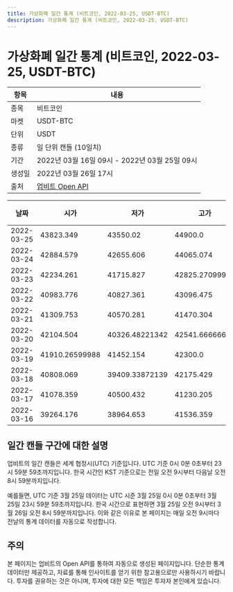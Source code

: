 ```yaml
---
title: 가상화폐 일간 통계 (비트코인, 2022-03-25, USDT-BTC)
description: 가상화폐 일간 통계 (비트코인, 2022-03-25, USDT-BTC)
---
```



가상화폐 일간 통계 (비트코인, 2022-03-25, USDT-BTC)
===

|항목|내용|
|--|--|
|종목|비트코인|
|마켓|USDT-BTC|
|단위|USDT|
|종류|일 단위 캔들 (10일치)|
|기간|2022년 03월 16일 09시 - 2022년 03월 25일 09시|
|생성일|2022년 03월 26일 17시|
|출처|[업비트 Open API](https://docs.upbit.com)|


|날짜|시가|저가|고가|종가|비고|
|--|--|--|--|--|--|
|2022-03-25|43823.349|43550.02|44900.0|44210.475|    |
|2022-03-24|42884.579|42655.606|44065.074|43855.485|    |
|2022-03-23|42234.261|41715.827|42825.27099989|42822.076|    |
|2022-03-22|40983.776|40827.361|43096.475|42209.597|    |
|2022-03-21|41309.753|40570.281|41470.304|40983.776|    |
|2022-03-20|42104.504|40326.48221342|42541.66666667|41214.153|    |
|2022-03-19|41910.26599988|41452.154|42300.0|42091.425|    |
|2022-03-18|40808.069|39409.33872139|42175.429|41709.803|    |
|2022-03-17|41078.359|40500.432|41230.205|40893.177|    |
|2022-03-16|39264.176|38964.653|41536.359|41078.358|    |


일간 캔들 구간에 대한 설명
---


업비트의 일간 캔들은 세계 협정시(UTC) 기준입니다. 
UTC 기준 0시 0분 0초부터 23시 59분 59초까지입니다. 
한국 시간인 KST 기준으로는 전일 오전 9시부터 다음날 오전 8시 59분까지입니다. 


예를들면, UTC 기준 3월 25일 데이터는 UTC 시준 3월 25일 0시 0분 0초부터 3월 25일 23시 59분 59초까지입니다. 
한국 시간으로 표현하면 3월 25일 오전 9시부터 3월 26일 오전 8시 59분까지입니다. 
이와 같은 이유로 본 페이지는 매일 오전 9시마다 전날의 통계 데이터를 자동으로 작성합니다. 


주의
---


본 페이지는 업비트의 Open API를 통하여 자동으로 생성된 페이지입니다. 
단순한 통계 데이터만 제공하고, 자료를 통해 인사이트를 얻기 위한 참고용으로만 사용하시기 바랍니다. 
투자를 권유하는 것은 아니며, 투자에 대한 모든 책임은 투자자 본인에게 있습니다. 
